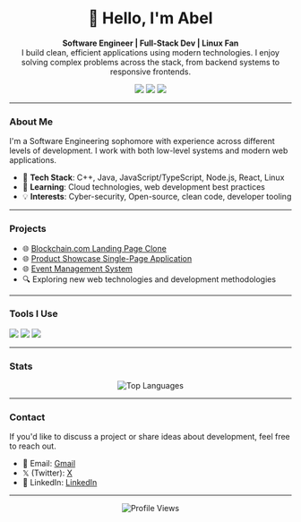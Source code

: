 
<div align="center">
  <h1>👋 Hello, I'm Abel</h1>
  <p>
    <strong>Software Engineer | Full-Stack Dev | Linux Fan</strong><br>
    I build clean, efficient applications using modern technologies. I enjoy solving complex problems across the stack, from backend systems to responsive frontends.
  </p>
<img src="https://img.shields.io/badge/-Linux-FCC624?logo=linux&logoColor=black&style=flat" />
 <img src="https://img.shields.io/badge/-Arch%20Linux-1793D1?logo=arch-linux&logoColor=white&style=flat" />
<img src="https://img.shields.io/badge/-Neovim-57A143?logo=neovim&logoColor=white&style=flat" />
  </div>

---

### About Me
I'm a Software Engineering sophomore with experience across different levels of development. I work with both low-level systems and modern web applications.

- 🔧 **Tech Stack**: C++, Java, JavaScript/TypeScript, Node.js, React, Linux
- 🧠 **Learning**: Cloud technologies, web development best practices
- 💡 **Interests**: Cyber-security, Open-source, clean code, developer tooling

---

### Projects
- 🌐 [Blockchain.com Landing Page Clone](https://pyankie.github.io/Blockchain.com-clone-demo/)
- 🌐 [Product Showcase Single-Page Application](https://wubzembil.netlify.app/)
- 🌐 [Event Management System]()
- 🔍 Exploring new web technologies and development methodologies

---

### Tools I Use
<div>
  <img src="https://skillicons.dev/icons?i=cpp,java,js,ts,react,nodejs,expressjs,html,css" />
  <img src="https://skillicons.dev/icons?i=linux,arch,ubuntu,neovim,git,github" />
  <img src="https://skillicons.dev/icons?i=obsidian,figma,mysql,mongodb" />
</div>

---

### Stats
<div align="center">
   <img src="https://github-readme-stats.vercel.app/api/top-langs/?username=pyankie&layout=compact&theme=tokyonight&hide_border=true" alt="Top Languages" />
</div>

---

### Contact
If you'd like to discuss a project or share ideas about development, feel free to reach out.

- 📧 Email: [Gmail](mailto:zpyankie@gmail.com)
- 𝕏 (Twitter): [X](https://x.com/zpyankie)
- 💼 LinkedIn: [LinkedIn](https://www.linkedin.com/in/abel-bogale-32aa602b1?utm_source=share&utm_campaign=share_via&utm_content=profile&utm_medium=android_app)

---

<div align="center">
  <img src="https://komarev.com/ghpvc/?username=pyankie&color=blueviolet" alt="Profile Views" />
</div>
